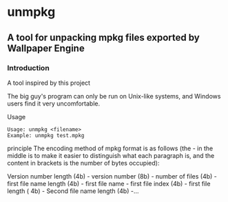 # unmpkg
## A tool for unpacking mpkg files exported by Wallpaper Engine
### Introduction
A tool inspired by this project

The big guy's program can only be run on Unix-like systems, and Windows users find it very uncomfortable.

Usage

```text
Usage: unmpkg <filename>
Example: unmpkg test.mpkg
```
principle
The encoding method of mpkg format is as follows (the - in the middle is to make it easier to distinguish what each paragraph is, and the content in brackets is the number of bytes occupied):

Version number length (4b) - version number (8b) - number of files (4b) - first file name length (4b) - first file name - first file index (4b) - first file length ( 4b) - Second file name length (4b) -…
